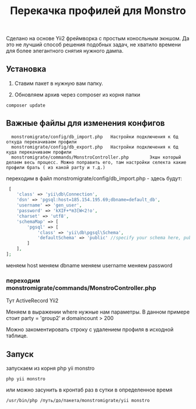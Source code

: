 <p align="center">
    <h1 align="center">Перекачка профилей для Monstro</h1>
    <br>
</p>

Сделано на основе Yii2 фреймворка с простым коносльным экншом. Да это не лучший способ решения подобных задач, не хватило времени для более элегантного снятия нужного дампа.

Установка
------------

1. Ставим пакет в нужную вам папку. 

2. Обновляем архив через composer из корня папки

~~~
composer update
~~~


Важные файлы для изменения конфигов
-------------------

      monstromigrate/config/db_import.php   Настройки подключения к бд откуда перекачиваем профили
      monstromigrate/config/db_export.php   Настройки подключения к бд куда перекачиваем профили
      monstromigrate/commands/MonstroController.php        Экшн который делаем весь процесс. Можно поправить его, там настройки селекта какие профили брать ( из какой party и т.д.)

переходим в файл monstromigrate/config/db_import.php - здесь будут:

```php
 [
    'class' => 'yii\db\Connection',
    'dsn' => 'pgsql:host=185.154.195.69;dbname=default_db',
    'username' => 'gen_user',
    'password' => 'kXIF+*m3[W<2!o',
    'charset' => 'utf8',
    'schemaMap' => [
        'pgsql' => [
            'class' => 'yii\db\pgsql\Schema',
            'defaultSchema' => 'public' //specify your schema here, public is the default schema
        ]
    ], 
];
```
меняем host
меняем dbname
меняем username
меняем password

### переходим monstromigrate/commands/MonstroController.php

Тут ActiveRecord Yii2 

Меняем в выражении where нужные нам параметры. В данном примере стоит party = 'group2' и domaincount > 200

Можно закоментировать строку с удалением профиля в исходной таблице.


Запуск
-------------------

запускаем из корня php yii monstro

~~~
php yii monstro
~~~

или можно засунить в кронтаб раз в сутки в определенное время

~~~
/usr/bin/php /путь/до/пакета/monstromigrate/yii monstro
~~~
